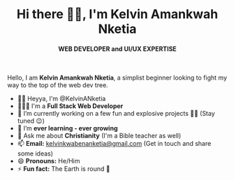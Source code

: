 <h1 align="center">Hi there 👋🏾, I'm Kelvin Amankwah Nketia</h1>
<h4 align="center">WEB DEVELOPER and UI/UX EXPERTISE</h4>

<br>

Hello, I am **Kelvin Amankwah Nketia**, a simplist beginner looking to fight my way to the top of the web dev tree.

- 👋🏾 Heyya, I'm @KelvinANketia  
- 👨🏾‍💻 I'm a **Full Stack Web Developer**  
- 🔭 I’m currently working on a few fun and explosive projects 🥳🤭 (Stay tuned 😉)  
- 🌱 I’m **ever learning - ever growing**  
- 💬 Ask me about **Christianity** (I'm a Bible teacher as well)  
- 📫 **Email:** [kelvinkwabenanketia@gmail.com](mailto:kelvinkwabenanketia@gmail.com) (Get in touch and share some ideas)  
- 😄 **Pronouns:** He/Him  
- ⚡ **Fun fact:** The Earth is round 🙂  
